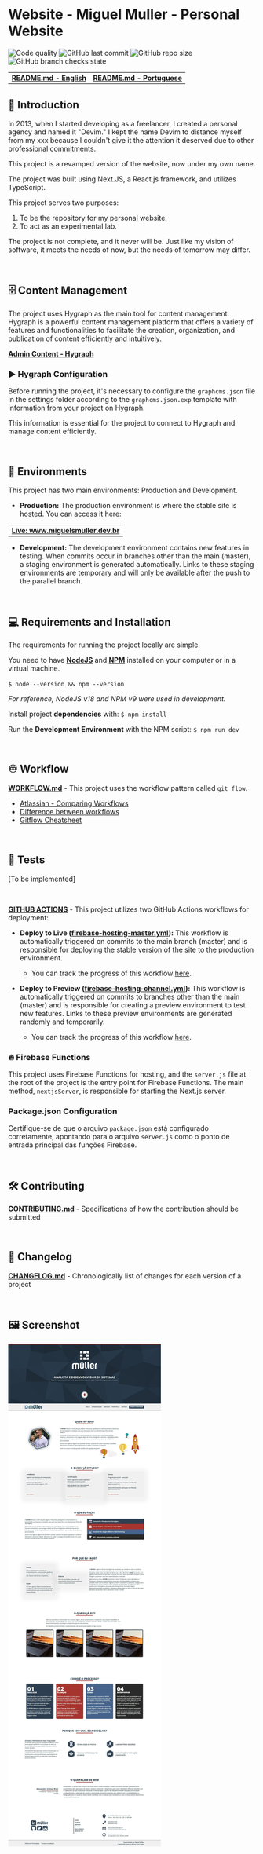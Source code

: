 # **Website - Miguel Muller - Personal Website**
![Code quality](https://img.shields.io/scrutinizer/quality/g/miguelsmuller/site-pessoal/master?style=flat-square)
![GitHub last commit](https://img.shields.io/github/last-commit/miguelsmuller/site-pessoal?style=flat-square)
![GitHub repo size](https://img.shields.io/github/repo-size/miguelsmuller/site-pessoal?style=flat-square)
![GitHub branch checks state](https://img.shields.io/github/checks-status/miguelsmuller/site-pessoal/master?style=flat-square)

<table>
 <tr>
  <td><a href="README-en.md"><strong>README.md - English</strong></a></td>
  <td><a href="../README.md"><strong>README.md - Portuguese</strong></a></td>
 </tr>
</table>

## :pushpin: **Introduction**

In 2013, when I started developing as a freelancer, I created a personal agency and named it "Devim." I kept the name Devim to distance myself from my xxx because I couldn't give it the attention it deserved due to other professional commitments.

This project is a revamped version of the website, now under my own name.

The project was built using Next.JS, a React.js framework, and utilizes TypeScript.

This project serves two purposes:
1. To be the repository for my personal website.
2. To act as an experimental lab.

The project is not complete, and it never will be. Just like my vision of software, it meets the needs of now, but the needs of tomorrow may differ.

<br/>

## :file_cabinet: **Content Management**

The project uses Hygraph as the main tool for content management. Hygraph is a powerful content management platform that offers a variety of features and functionalities to facilitate the creation, organization, and publication of content efficiently and intuitively.

**[Admin Content - Hygraph](https://app.hygraph.com/)**

### :arrow_forward: **Hygraph Configuration**

Before running the project, it's necessary to configure the `graphcms.json` file in the settings folder according to the `graphcms.json.exp` template with information from your project on Hygraph.

This information is essential for the project to connect to Hygraph and manage content efficiently.

<br/>

##  :link: **Environments**

This project has two main environments: Production and Development.

- **Production:** The production environment is where the stable site is hosted. You can access it here:

<table>
 <tr>
  <td><a href="https://www.miguelsmuller.dev.br">
    <strong>Live: www.miguelsmuller.dev.br</strong>
  </a></td>
 </tr>
</table>

- **Development:** The development environment contains new features in testing. When commits occur in branches other than the main (master), a staging environment is generated automatically. Links to these staging environments are temporary and will only be available after the push to the parallel branch.

<br/>

## :computer: **Requirements and Installation**
The requirements for running the project locally are simple.

You need to have **[NodeJS](https://nodejs.org/)** and **[NPM](https://www.npmjs.com/)** installed on your computer or in a virtual machine.

`$ node --version && npm --version`

_For reference, NodeJS v18 and NPM v9 were used in development._

Install project **dependencies** with:
`$ npm install`

Run the **Development Environment** with the NPM script:
`$ npm run dev`

<br/>

## :infinity: **Workflow**
**[WORKFLOW.md](WORKFLOW.md)** - This project uses the workflow pattern called `git flow`.
- [Atlassian - Comparing Workflows](https://www.atlassian.com/br/git/tutorials/comparing-workflows/gitflow-workflow)
- [Difference between workflows](https://www.zup.com.br/blog/git-workflow)
- [Gitflow Cheatsheet](https://danielkummer.github.io/git-flow-cheatsheet/index.pt_BR.html)

<br/>

## :1st_place_medal: **Tests**
[To be implemented]

<br/>

**[GITHUB ACTIONS](https://github.com/miguelsmuller/site-miguelsmuller-dev/actions)** - This project utilizes two GitHub Actions workflows for deployment:

- **Deploy to Live ([firebase-hosting-master.yml](./.github/workflows/firebase-hosting-master.yml)):** This workflow is automatically triggered on commits to the main branch (master) and is responsible for deploying the stable version of the site to the production environment.
  - You can track the progress of this workflow [here](https://github.com/miguelsmuller/site-miguelsmuller-dev/actions/workflows/firebase-hosting-master.yml).

- **Deploy to Preview ([firebase-hosting-channel.yml](./.github/workflows/firebase-hosting-channel.yml)):** This workflow is automatically triggered on commits to branches other than the main (master) and is responsible for creating a preview environment to test new features. Links to these preview environments are generated randomly and temporarily.
  - You can track the progress of this workflow [here](https://github.com/miguelsmuller/site-miguelsmuller-dev/actions/workflows/firebase-hosting-channel.yml).


### :fire: **Firebase Functions**

This project uses Firebase Functions for hosting, and the `server.js` file at the root of the project is the entry point for Firebase Functions. The main method, `nextjsServer`, is responsible for starting the Next.js server.

### Package.json Configuration

Certifique-se de que o arquivo `package.json` está configurado corretamente, apontando para o arquivo `server.js` como o ponto de entrada principal das funções Firebase.

<br/>

## :hammer_and_wrench: **Contributing**
**[CONTRIBUTING.md](CONTRIBUTING.md)** - Specifications of how the contribution should be submitted

<br/>

## :memo: **Changelog**
**[CHANGELOG.md](CHANGELOG.md)** - Chronologically list of changes for each version of a project

<br>

## :framed_picture: **Screenshot**
![Home](screenshot.jpeg "Title")

